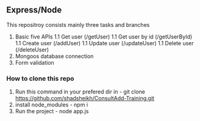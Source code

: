 ## Express/Node
This repositroy consists mainly three tasks and branches
1. Basic five APIs
1.1 Get user (/getUser)
1.1 Get user by id (/getUserById)
1.1 Create user (/addUser)
1.1 Update user (/updateUser)
1.1 Delete user (/deleteUser)
2. Mongoos database connection
3. Form validation

### How to clone this repo
1. Run this command in your prefered dir in - git clone https://github.com/shadsheikh/ConsultAdd-Training.git
2. install node_modules - npm i
3. Run the project - node app.js
